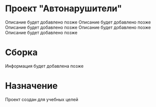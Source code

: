 # Проект "Автонарушители"

Описание будет добавлено позже
Описание будет добавлено позже
Описание будет добавлено позже
Описание будет добавлено позже
Описание будет добавлено позже

# Сборка
Информация будет добавлена позже

# Назначение
Проект создан для учебных целей